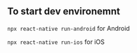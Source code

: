 ## To start dev environemnt
`npx react-native run-android`   for Android

`npx react-native run-ios` for iOS
